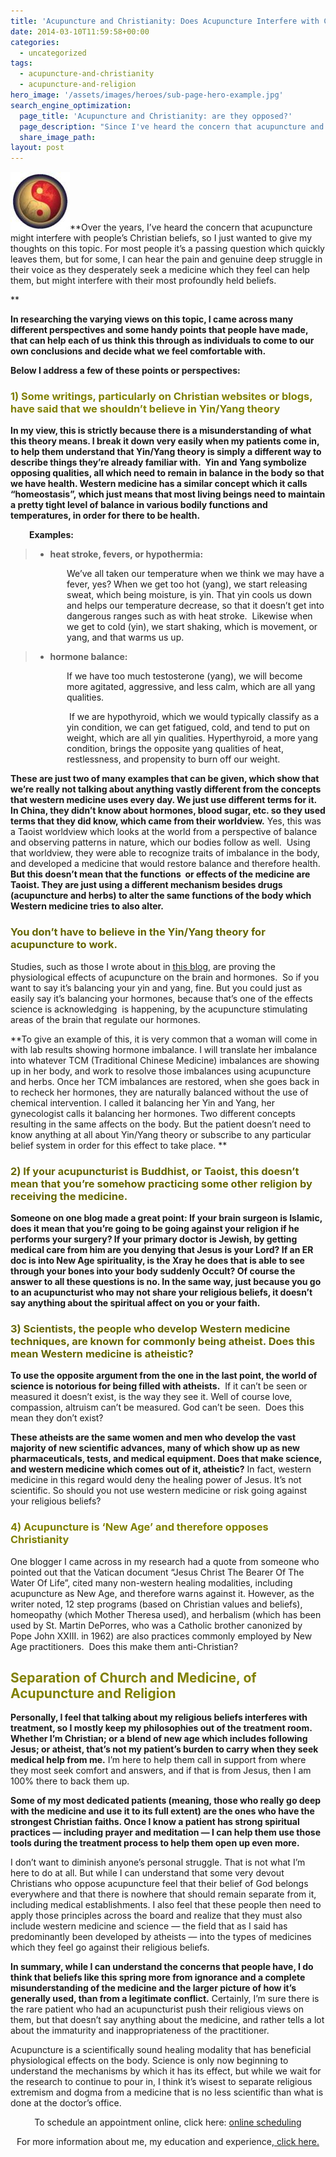 ```yaml
---
title: 'Acupuncture and Christianity: Does Acupuncture Interfere with Christian Beliefs?'
date: 2014-03-10T11:59:58+00:00
categories:
  - uncategorized
tags:
  - acupuncture-and-christianity
  - acupuncture-and-religion
hero_image: '/assets/images/heroes/sub-page-hero-example.jpg'
search_engine_optimization:
  page_title: 'Acupuncture and Christianity: are they opposed?'
  page_description: "Since I've heard the concern that acupuncture and Christianity don't mix, I wanted to alleviate your concerns by giving my thoughts on the topic. "
  share_image_path:
layout: post
---
```

[<img class="size-full wp-image-736 alignleft" title="Acupuncture and Yin Yang. Homeostasis" src="/assets/images/wp-content/uploads/2010/06/pretty-yinyang.jpg" alt="Acupuncture theory uses the concept of Yin and Yang, shown here in its symbol" width="95" height="94" />](/assets/images/wp-content/uploads/2010/06/pretty-yinyang.jpg)**Over the years, I&#8217;ve heard the concern that acupuncture might interfere with people&#8217;s Christian beliefs, so I just wanted to give my thoughts on this topic. For most people it&#8217;s a passing question which quickly leaves them, but for some, I can hear the pain and genuine deep struggle in their voice as they desperately seek a medicine which they feel can help them, but might interfere with their most profoundly held beliefs.
  
** 

**In researching the varying views on this topic, I came across many different perspectives and some handy points that people have made, that can help each of us think this through as individuals to come to our own conclusions and decide what we feel comfortable with.**

**Below I address a few of these points or perspectives:**

### <span style="color: #808000;">1) Some writings, particularly on Christian websites or blogs, have said that we shouldn&#8217;t believe in Yin/Yang theory</span>

**In my view, this is strictly because there is a misunderstanding of what this theory means. I break it down very easily when my patients come in, to help them understand that Yin/Yang theory is simply a different way to describe things they&#8217;re already familiar with.  Yin and Yang symbolize opposing qualities, all which need to remain in balance in the body so that we have health. Western medicine has a similar concept which it calls &#8220;homeostasis&#8221;, which just means that most living beings need to maintain a pretty tight level of balance in various bodily functions and temperatures, in order for there to be health.**

<p style="padding-left: 30px;">
  <strong>Examples:</strong>
</p>

>   * **heat stroke, fevers, or hypothermia:**

<p style="padding-left: 90px;">
  We&#8217;ve all taken our temperature when we think we may have a fever, yes? When we get too hot (yang), we start releasing sweat, which being moisture, is yin. That yin cools us down and helps our temperature decrease, so that it doesn&#8217;t get into dangerous ranges such as with heat stroke.  Likewise when we get to cold (yin), we start shaking, which is movement, or yang, and that warms us up.
</p>

>   * **hormone balance:**

<p style="padding-left: 90px;">
  If we have too much testosterone (yang), we will become more agitated, aggressive, and less calm, which are all yang qualities.
</p>

<p style="padding-left: 90px;">
   If we are hypothyroid, which we would typically classify as a yin condition, we can get fatigued, cold, and tend to put on weight, which are all yin qualities. Hyperthyroid, a more yang condition, brings the opposite yang qualities of heat, restlessness, and propensity to burn off our weight.
</p>

**These are just two of many examples that can be given, which show that we&#8217;re really not talking about anything vastly different from the concepts that western medicine uses every day. We just use different terms for it. In China, they didn&#8217;t know about hormones, blood sugar, etc. so they used terms that they did know, which came from their worldview.** Yes, this was a Taoist worldview which looks at the world from a perspective of balance and observing patterns in nature, which our bodies follow as well.  Using that worldview, they were able to recognize traits of imbalance in the body, and developed a medicine that would restore balance and therefore health. **But this doesn&#8217;t mean that the functions  or effects of the medicine are Taoist. They are just using a different mechanism besides drugs (acupuncture and herbs) to alter the same functions of the body which Western medicine tries to also alter.**

### <span style="color: #666600;">You don&#8217;t have to believe in the Yin/Yang theory for acupuncture to work.</span>

Studies, such as those I wrote about in <a title="Acupuncture Points Proven to Exist in Scientific Study!" href="http://www.wisdomwaysacupuncture.com/2014/02/12/acupuncture-points-proven-exist-scientific-study/" target="_blank" rel="noopener"><span style="text-decoration: underline;">this blog</span></a>, are proving the physiological effects of acupuncture on the brain and hormones.  So if you want to say it&#8217;s balancing your yin and yang, fine. But you could just as easily say it&#8217;s balancing your hormones, because that&#8217;s one of the effects science is acknowledging  is happening, by the acupuncture stimulating areas of the brain that regulate our hormones.

**To give an example of this, it is very common that a woman will come in with lab results showing hormone imbalance. I will translate her imbalance into whatever TCM (Traditional Chinese Medicine) imbalances are showing up in her body, and work to resolve those imbalances using acupuncture and herbs. Once her TCM imbalances are restored, when she goes back in to recheck her hormones, they are naturally balanced without the use of chemical intervention. I called it balancing her Yin and Yang, her gynecologist calls it balancing her hormones. Two different concepts resulting in the same affects on the body. But the patient doesn&#8217;t need to know anything at all about Yin/Yang theory or subscribe to any particular belief system in order for this effect to take place. **

### <span style="color: #666600;">2) If your acupuncturist is Buddhist, or Taoist, this doesn&#8217;t mean that you&#8217;re somehow practicing some other religion by receiving the medicine.</span>

**Someone on one blog made a great point: If your brain surgeon is Islamic, does it mean that you&#8217;re going to be going against your religion if he performs your surgery? If your primary doctor is Jewish, by getting medical care from him are you denying that Jesus is your Lord? If an ER doc is into New Age spirituality, is the Xray he does that is able to see through your bones into your body suddenly Occult? Of course the answer to all these questions is no. In the same way, just because you go to an acupuncturist who may not share your religious beliefs, it doesn&#8217;t say anything about the spiritual affect on you or your faith.**

### <span style="color: #666600;">3) Scientists, the people who develop Western medicine techniques, are known for commonly being atheist. Does this mean Western medicine is atheistic?</span>

**To use the opposite argument from the one in the last point, the world of science is notorious for being filled with atheists.**  If it can&#8217;t be seen or measured it doesn&#8217;t exist, is the way they see it. Well of course love, compassion, altruism can&#8217;t be measured. God can&#8217;t be seen.  Does this mean they don&#8217;t exist?

**These atheists are the same women and men who develop the vast majority of new scientific advances, many of which show up as new pharmaceuticals, tests, and medical equipment. Does that make science, and western medicine which comes out of it, atheistic?** In fact, western medicine in this regard would deny the healing power of Jesus. It&#8217;s not scientific. So should you not use western medicine or risk going against your religious beliefs?

### <span style="color: #808000;">4) Acupuncture is &#8216;New Age&#8217; and therefore opposes Christianity</span>

One blogger I came across in my research had a quote from someone who pointed out that the Vatican document &#8220;Jesus Christ The Bearer Of The Water Of Life&#8221;, cited many non-western healing modalities, including acupuncture as New Age, and therefore warns against it. However, as the writer noted, 12 step programs (based on Christian values and beliefs), homeopathy (which Mother Theresa used), and herbalism (which has been used by St. Martin DePorres, who was a Catholic brother canonized by Pope John XXIII. in 1962) are also practices commonly employed by New Age practitioners.  Does this make them anti-Christian?

## <span style="color: #808000;">Separation of Church and Medicine, of Acupuncture and Religion</span>

**Personally, I feel that talking about my religious beliefs interferes with treatment, so I mostly keep my philosophies out of the treatment room. Whether I&#8217;m Christian; or a blend of new age which includes following Jesus; or atheist, that&#8217;s not my patient&#8217;s burden to carry when they seek medical help from me.** I&#8217;m here to help them call in support from where they most seek comfort and answers, and if that is from Jesus, then I am 100% there to back them up.

**Some of my most dedicated patients (meaning, those who really go deep with the medicine and use it to its full extent) are the ones who have the strongest Christian faiths. Once I know a patient has strong spiritual practices &#8212; including prayer and meditation &#8212; I can help them use those tools during the treatment process to help them open up even more.**

I don&#8217;t want to diminish anyone&#8217;s personal struggle. That is not what I&#8217;m here to do at all. But while I can understand that some very devout Christians who oppose acupuncture feel that their belief of God belongs everywhere and that there is nowhere that should remain separate from it, including medical establishments. I also feel that these people then need to apply those principles across the board and realize that they must also include western medicine and science &#8212; the field that as I said has predominantly been developed by atheists &#8212; into the types of medicines which they feel go against their religious beliefs.

**In summary, while I can understand the concerns that people have, I do think that beliefs like this spring more from ignorance and a complete misunderstanding of the medicine and the larger picture of how it&#8217;s generally used, than from a legitimate conflict.** Certainly, I&#8217;m sure there is the rare patient who had an acupuncturist push their religious views on them, but that doesn&#8217;t say anything about the medicine, and rather tells a lot about the immaturity and inappropriateness of the practitioner.

Acupuncture is a scientifically sound healing modality that has beneficial physiological effects on the body. Science is only now beginning to understand the mechanisms by which it has its effect, but while we wait for the research to continue to pour in, I think it&#8217;s wisest to separate religious extremism and dogma from a medicine that is no less scientific than what is done at the doctor&#8217;s office.

<p style="text-align: center;">
  To schedule an appointment online, click here: <a title="Online Scheduling" href="http://www.wisdomwaysacupuncture.com/acupuncture-online_scheduling/">o</a><a title="Online Acupuncture Scheduling" href="http://www.wisdomwaysacupuncture.com/acupuncture-appointment-scheduling/">nline scheduling</a>
</p>

<p style="text-align: center;">
  For more information about me, my education and experience,<a title="Inger Giffin M.S., Licensed Acupuncturist, Dipl. Ac." href="http://www.wisdomwaysacupuncture.com/our-team/inger-giffin-licensed-acupuncturist-dipl-ac-faborm/"> click here. </a>
</p>
